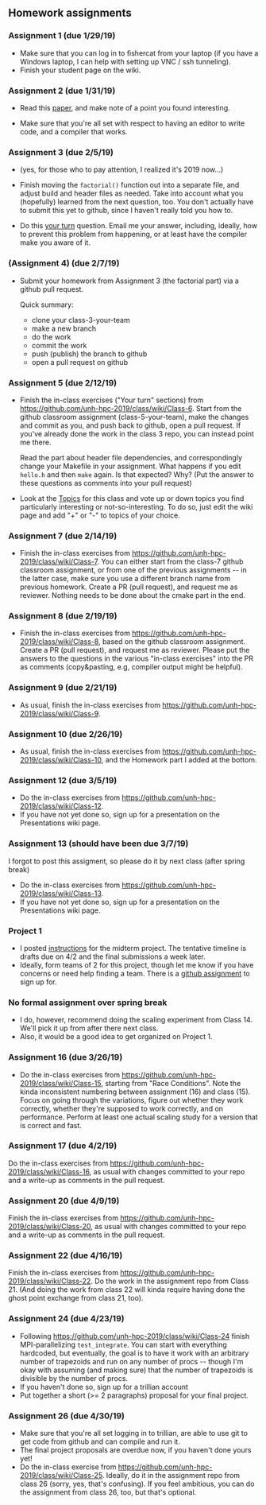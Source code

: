 
## Homework assignments

### Assignment 1 (due 1/29/19) 

 * Make sure that you can log in to fishercat from your laptop (if you
   have a Windows laptop, I can help with setting up VNC / ssh
   tunneling).
 * Finish your student page on the wiki.
   

### Assignment 2 (due 1/31/19)

 * Read this [paper](BarelySufficientSoftwareEngineering.pdf), and
   make note of a point you found interesting.

 * Make sure that you're all set with respect to having an editor to
   write code, and a compiler that works.
   
### Assignment 3 (due 2/5/19)

 * (yes, for those who to pay attention, I realized it's 2019 now...)
 
 * Finish moving the `factorial()` function out into a separate file,
   and adjust build and header files as needed. Take into account what
   you (hopefully) learned from the next question, too. You don't
   actually have to submit this yet to github, since I haven't really
   told you how to.
   
  * Do this
    [your turn](https://github.com/unh-hpc-2019/class/wiki/Class-4#your-turn) question.
    Email me your answer, including, ideally, how to prevent this
    problem from happening, or at least have the compiler make you
    aware of it.
	
### (Assignment 4) (due 2/7/19)

 * Submit your homework from Assignment 3 (the factorial part) via a
   github pull request.
   
   Quick summary:
   
   * clone your class-3-your-team
   * make a new branch
   * do the work
   * commit the work
   * push (publish) the branch to github
   * open a pull request on github
   
### Assignment 5 (due 2/12/19)
   
  * Finish the in-class exercises ("Your turn" sections) from https://github.com/unh-hpc-2019/class/wiki/Class-6. Start from the github classroom assignment (class-5-your-team), make the changes and commit as you, and push back to github, open a pull request. If you've already done the work in the class 3 repo, you can instead point me there.
 
    Read the part about header file dependencies, and correspondingly change your Makefile in your assignment. What happens if you edit `hello.h` and then `make` again. Is that expected? Why? (Put the answer to these questions as comments into your pull request)
     
  * Look at the [Topics](https://github.com/unh-hpc-2019/class/wiki/Topics) for this class and vote up or down topics you find particularly interesting or not-so-interesting. To do so, just edit the wiki page and add "+" or "-" to topics of your choice.
 
### Assignment 7 (due 2/14/19)

* Finish the in-class exercises from https://github.com/unh-hpc-2019/class/wiki/Class-7. You can either start from the class-7 github classroom assignment, or from one of the previous assignments -- in the latter case, make sure you use a different branch name from previous homework. Create a PR (pull request), and request me as reviewer. Nothing needs to be done about the cmake part in the end.

### Assignment 8 (due 2/19/19)

* Finish the in-class exercises from https://github.com/unh-hpc-2019/class/wiki/Class-8, based on the github classroom assignment. Create a PR (pull request), and request me as reviewer. Please put the answers to the questions in the various "in-class exercises" into the PR as comments (copy&pasting, e.g, compiler output might be helpful).

### Assignment 9 (due 2/21/19)

* As usual, finish the in-class exercises from https://github.com/unh-hpc-2019/class/wiki/Class-9.

### Assignment 10 (due 2/26/19)

* As usual, finish the in-class exercises from https://github.com/unh-hpc-2019/class/wiki/Class-10, and the Homework part I added at the bottom.

### Assignment 12 (due 3/5/19)

* Do the in-class exercises from https://github.com/unh-hpc-2019/class/wiki/Class-12.
* If you have not yet done so, sign up for a presentation on the Presentations wiki page.

### Assignment 13 (should have been due 3/7/19)

I forgot to post this assigment, so please do it by next class (after
spring break)

* Do the in-class exercises from https://github.com/unh-hpc-2019/class/wiki/Class-13.
* If you have not yet done so, sign up for a presentation on the Presentations wiki page.

### Project 1

* I posted [instructions](project1.pdf) for the midterm project. The tentative timeline is drafts due on 4/2 and the final submissions a week later.
* Ideally, form teams of 2 for this project, though let me know if you have concerns or need help finding a team. There is a [github assignment](https://classroom.github.com/g/OreqIZKc) to sign up for.

### No formal assignment over spring break

* I do, however, recommend doing the scaling experiment from Class 14. We'll pick it up from after there next class.
* Also, it would be a good idea to get organized on Project 1.

### Assignment 16 (due 3/26/19)

* Do the in-class exercises from https://github.com/unh-hpc-2019/class/wiki/Class-15, starting from "Race Conditions". Note the kinda inconsistent numbering between assignment (16) and class (15). Focus on going through the variations, figure out whether they work correctly, whether they're supposed to work correctly, and on performance. Perform at least one actual scaling study for a version that is correct and fast.

### Assignment 17 (due 4/2/19)

Do the in-class exercises from https://github.com/unh-hpc-2019/class/wiki/Class-16, as usual with changes committed to your repo and a write-up as comments in the pull request.

### Assignment 20 (due 4/9/19)

Finish the in-class exercises from https://github.com/unh-hpc-2019/class/wiki/Class-20, as usual with changes committed to your repo and a write-up as comments in the pull request.

### Assignment 22 (due 4/16/19)

Finish the in-class exercises from https://github.com/unh-hpc-2019/class/wiki/Class-22. Do the work in the assignment repo from Class 21. (And doing the work from class 22 will kinda require having done the ghost point exchange from class 21, too).

### Assignment 24 (due 4/23/19)

* Following https://github.com/unh-hpc-2019/class/wiki/Class-24 finish MPI-parallelizing `test_integrate`. You can start with everything hardcoded, but eventually, the goal is to have it work with an arbitrary number of trapezoids and run on any number of procs -- though I'm okay with assuming (and making sure) that the number of trapezoids is divisible by the number of procs.
* If you haven't done so, sign up for a trillian account
* Put together a short (>= 2 paragraphs) proposal for your final project.

### Assignment 26 (due 4/30/19)

* Make sure that you're all set logging in to trillian, are able to use git to get code from github and can compile and run it.
* The final project proposals are overdue now, if you haven't done yours yet!
* Do the in-class exercise from https://github.com/unh-hpc-2019/class/wiki/Class-25. Ideally, do it in the assignment repo from class 26 (sorry, yes, that's confusing). If you feel ambitious, you can do the assignment from class 26, too, but that's optional.



